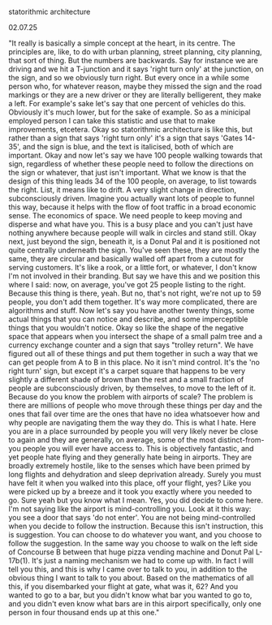 statorithmic architecture

02.07.25

"It really is basically a simple concept at the heart, in its centre. The principles are, like, to do with urban planning, street planning, city planning, that sort of thing. But the numbers are backwards. Say for instance we are driving and we hit a T-junction and it says 'right turn only' at the junction, on the sign, and so we obviously turn right. But every once in a while some person who, for whatever reason, maybe they missed the sign and the road markings or they are a new driver or they are literally belligerent, they make a left. For example's sake let's say that one percent of vehicles do this. Obviously it's much lower, but for the sake of example. So as a minicipal employed person I can take this statistic and use that to make improvements, etcetera. Okay so statorithmic architecture is like this, but rather than a sign that says 'right turn only' it's a sign that says 'Gates 14-35', and the sign is blue, and the text is italicised, both of which are important. Okay and now let's say we have 100 people walking towards that sign, regardless of whether these people need to follow the directions on the sign or whatever, that just isn't important. What we know is that the design of this thing leads 34 of the 100 people, on average, to list towards the right. List, it means like to drift. A very slight change in direction, subconsciously driven. Imagine you actually want lots of people to funnel this way, because it helps with the flow of foot traffic in a broad economic sense. The economics of space. We need people to keep moving and disperse and what have you. This is a busy place and you can't just have nothing anywhere because people will walk in circles and stand still. Okay next, just beyond the sign, beneath it, is a Donut Pal and it is positioned not quite centrally underneath the sign. You've seen these, they are mostly the same, they are circular and basically walled off apart from a cutout for serving customers. It's like a rook, or a little fort, or whatever, I don't know I'm not involved in their branding. But say we have this and we position this where I said: now, on average, you've got 25 people listing to the right. Because this thing is there, yeah. But no, that's not right, we're not up to 59 people, you don't add them together. It's way more complicated, there are algorithms and stuff. Now let's say you have another twenty things, some actual things that you can notice and describe, and some imperceptible things that you wouldn't notice. Okay so like the shape of the negative space that appears when you intersect the shape of a small palm tree and a currency exchange counter and a sign that says "trolley return". We have figured out all of these things and put them together in such a way that we can get people from A to B in this place. No it isn't mind control. It's the 'no right turn' sign, but except it's a carpet square that happens to be very slightly a different shade of brown than the rest and a small fraction of people are subconsciously driven, by themselves, to move to the left of it. Because do you know the problem with airports of scale? The problem is there are millions of people who move through these things per day and the ones that fail over time are the ones that have no idea whatsoever how and why people are navigating them the way they do. This is what I hate. Here you are in a place surrounded by people you will very likely never be close to again and they are generally, on average, some of the most distinct-from-you people you will ever have access to. This is objectively fantastic, and yet people hate flying and they generally hate being in airports. They are broadly extremely hostile, like to the senses which have been primed by long flights and dehydration and sleep deprivation already. Surely you must have felt it when you walked into this place, off your flight, yes? Like you were picked up by a breeze and it took you exactly where you needed to go. Sure yeah but you know what I mean. Yes, you did decide to come here. I'm not saying like the airport is mind-controlling you. Look at it this way: you see a door that says 'do not enter'. You are not being mind-controlled when you decide to follow the instruction. Because this isn't instruction, this is suggestion. You can choose to do whatever you want, and you choose to follow the suggestion. In the same way you choose to walk on the left side of Concourse B between that huge pizza vending machine and Donut Pal L-17b(1). It's just a naming mechanism we had to come up with. In fact I will tell you this, and this is why I came over to talk to you, in addition to the obvious thing I want to talk to you about. Based on the mathematics of all this, if you disembarked your flight at gate, what was it, 62? And you wanted to go to a bar, but you didn't know what bar you wanted to go to, and you didn't even know what bars are in this airport specifically, only one person in four thousand ends up at this one."
